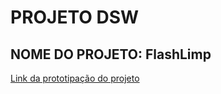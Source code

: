 # PROJETO DSW
## NOME DO PROJETO: FlashLimp
[Link da prototipação do projeto](https://www.figma.com/file/NIvGxue3tJHvUxOYowyOZZ/PROTOTIPA%C3%87%C3%83O-PROJETO-DSW?type=design&node-id=2%3A3&mode=design&t=ZTsagBILMWcARY29-1)
